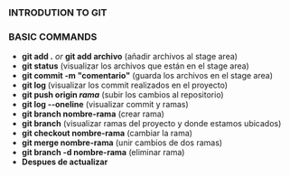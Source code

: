 ### INTRODUTION TO GIT 

### BASIC COMMANDS
- <strong>git add .</strong> <i>or</i> <strong>git add archivo</strong> (añadir archivos al stage area)
- <strong>git status</strong> (visualizar los archivos que están en el stage area)
- <strong>git commit -m "comentario"</strong> (guarda los archivos en el stage area)
- <strong>git log </strong> (visualizar los commit realizados en el proyecto)
- <strong>git push origin <i> rama</i></strong> (subir los cambios al repositorio)
- <strong>git log --oneline</strong> (visualizar commit y ramas)
- <strong>git branch nombre-rama</strong> (crear rama)
- <strong>git branch</strong>  (visualizar ramas del proyecto y donde estamos ubicados)
- <strong>git checkout nombre-rama</strong> (cambiar la rama)
- <strong>git merge nombre-rama</strong> (unir cambios de dos ramas)
- <strong> git branch -d nombre-rama</strong> (eliminar rama)
- <b>Despues de actualizar</b>